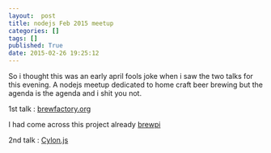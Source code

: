 ```yaml
---
layout:  post
title: nodejs Feb 2015 meetup
categories: []
tags: []
published: True
date: 2015-02-26 19:25:12
---
```


So i thought this was an early april fools joke when i saw the two talks for this evening. A nodejs meetup dedicated to home craft beer brewing but the agenda is the agenda and i shit you not.

1st talk : [brewfactory.org](http://brewfactory.org/)

I had come across this project already [brewpi](http://www.brewpi.com/)

2nd talk : [Cylon.js](http://cylonjs.com)

